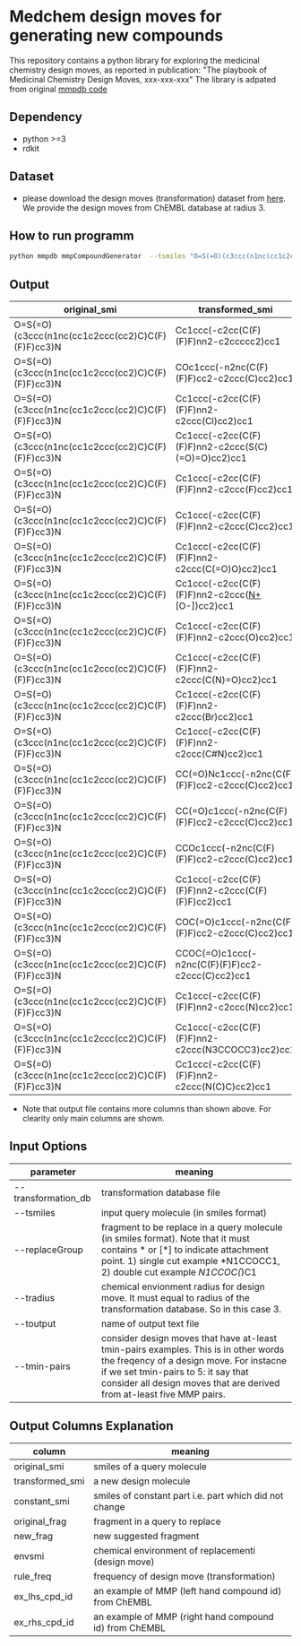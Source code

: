 # Medchem design moves for generating new compounds

This repository contains a python library for exploring the medicinal chemistry design moves, as reported in publication: "The playbook of Medicinal Chemistry Design Moves, xxx-xxx-xxx"
The library is adpated from original [mmpdb code](https://github.com/rdkit/mmpdb)

## Dependency

  - python >=3
  - rdkit

## Dataset

  - please download the design moves (transformation) dataset from [here](https://figshare.com/articles/dataset/chemblDB3_sqlitdb/12912080). We provide the design moves from ChEMBL database at radius 3.

## How to run programm
```sh
python mmpdb mmpCompoundGenerator  --tsmiles "O=S(=O)(c3ccc(n1nc(cc1c2ccc(cc2)C)C(F)(F)F)cc3)N" --transformation_db "chemblDB3.sqlitdb" --replaceGroup "*S(=O)(=O)(N)" --tradius 3 --toutput output.txt --tmin-pairs 100
```

## Output

|original_smi|transformed_smi|original_frag|new_frag|rule_freq|ex_lhs_cpd_id|ex_rhs_cpd_id|
|-----------|-----------|-----------|-----------|-----------|-----------|-----------|
|O=S(=O)(c3ccc(n1nc(cc1c2ccc(cc2)C)C(F)(F)F)cc3)N|Cc1ccc(-c2cc(C(F)(F)F)nn2-c2ccccc2)cc1|[*]S(N)(=O)=O|[*:1][H]|1103|CHEMBL51385|CHEMBL1201104|
|O=S(=O)(c3ccc(n1nc(cc1c2ccc(cc2)C)C(F)(F)F)cc3)N|COc1ccc(-n2nc(C(F)(F)F)cc2-c2ccc(C)cc2)cc1|[*]S(N)(=O)=O|[*:1]OC|607|CHEMBL51385|CHEMBL8441|
|O=S(=O)(c3ccc(n1nc(cc1c2ccc(cc2)C)C(F)(F)F)cc3)N|Cc1ccc(-c2cc(C(F)(F)F)nn2-c2ccc(Cl)cc2)cc1|[*]S(N)(=O)=O|[*:1]Cl|523|CHEMBL51385|CHEMBL462|
|O=S(=O)(c3ccc(n1nc(cc1c2ccc(cc2)C)C(F)(F)F)cc3)N|Cc1ccc(-c2cc(C(F)(F)F)nn2-c2ccc(S(C)(=O)=O)cc2)cc1|[*]S(N)(=O)=O|[*:1]S(C)(=O)=O|497|CHEMBL468367|CHEMBL507789|
|O=S(=O)(c3ccc(n1nc(cc1c2ccc(cc2)C)C(F)(F)F)cc3)N|Cc1ccc(-c2cc(C(F)(F)F)nn2-c2ccc(F)cc2)cc1|[*]S(N)(=O)=O|[*:1]F|491|CHEMBL3426428|CHEMBL3426432|
|O=S(=O)(c3ccc(n1nc(cc1c2ccc(cc2)C)C(F)(F)F)cc3)N|Cc1ccc(-c2cc(C(F)(F)F)nn2-c2ccc(C)cc2)cc1|[*]S(N)(=O)=O|[*:1]C|408|CHEMBL51385|CHEMBL274877|
|O=S(=O)(c3ccc(n1nc(cc1c2ccc(cc2)C)C(F)(F)F)cc3)N|Cc1ccc(-c2cc(C(F)(F)F)nn2-c2ccc(C(=O)O)cc2)cc1|[*]S(N)(=O)=O|[*:1]C(=O)O|275|CHEMBL1966874|CHEMBL2094690|
|O=S(=O)(c3ccc(n1nc(cc1c2ccc(cc2)C)C(F)(F)F)cc3)N|Cc1ccc(-c2cc(C(F)(F)F)nn2-c2ccc([N+](=O)[O-])cc2)cc1|[*]S(N)(=O)=O|[*:1][N+](=O)[O-]|265|CHEMBL51385|CHEMBL8682|
|O=S(=O)(c3ccc(n1nc(cc1c2ccc(cc2)C)C(F)(F)F)cc3)N|Cc1ccc(-c2cc(C(F)(F)F)nn2-c2ccc(O)cc2)cc1|[*]S(N)(=O)=O|[*:1]O|255|CHEMBL3632832|CHEMBL1341020|
|O=S(=O)(c3ccc(n1nc(cc1c2ccc(cc2)C)C(F)(F)F)cc3)N|Cc1ccc(-c2cc(C(F)(F)F)nn2-c2ccc(C(N)=O)cc2)cc1|[*]S(N)(=O)=O|[*:1]C(N)=O|215|CHEMBL3901141|CHEMBL3973258|
|O=S(=O)(c3ccc(n1nc(cc1c2ccc(cc2)C)C(F)(F)F)cc3)N|Cc1ccc(-c2cc(C(F)(F)F)nn2-c2ccc(Br)cc2)cc1|[*]S(N)(=O)=O|[*:1]Br|205|CHEMBL51385|CHEMBL450762|
|O=S(=O)(c3ccc(n1nc(cc1c2ccc(cc2)C)C(F)(F)F)cc3)N|Cc1ccc(-c2cc(C(F)(F)F)nn2-c2ccc(C#N)cc2)cc1|[*]S(N)(=O)=O|[*:1]C#N|193|CHEMBL3426428|CHEMBL3426430|
|O=S(=O)(c3ccc(n1nc(cc1c2ccc(cc2)C)C(F)(F)F)cc3)N|CC(=O)Nc1ccc(-n2nc(C(F)(F)F)cc2-c2ccc(C)cc2)cc1|[*]S(N)(=O)=O|[*:1]NC(C)=O|170|CHEMBL1490019|CHEMBL1716793|
|O=S(=O)(c3ccc(n1nc(cc1c2ccc(cc2)C)C(F)(F)F)cc3)N|CC(=O)c1ccc(-n2nc(C(F)(F)F)cc2-c2ccc(C)cc2)cc1|[*]S(N)(=O)=O|[*:1]C(C)=O|152|CHEMBL2163818|CHEMBL1206418|
|O=S(=O)(c3ccc(n1nc(cc1c2ccc(cc2)C)C(F)(F)F)cc3)N|CCOc1ccc(-n2nc(C(F)(F)F)cc2-c2ccc(C)cc2)cc1|[*]S(N)(=O)=O|[*:1]OCC|141|CHEMBL2163818|CHEMBL1206420|
|O=S(=O)(c3ccc(n1nc(cc1c2ccc(cc2)C)C(F)(F)F)cc3)N|Cc1ccc(-c2cc(C(F)(F)F)nn2-c2ccc(C(F)(F)F)cc2)cc1|[*]S(N)(=O)=O|[*:1]C(F)(F)F|137|CHEMBL51385|CHEMBL501107|
|O=S(=O)(c3ccc(n1nc(cc1c2ccc(cc2)C)C(F)(F)F)cc3)N|COC(=O)c1ccc(-n2nc(C(F)(F)F)cc2-c2ccc(C)cc2)cc1|[*]S(N)(=O)=O|[*:1]C(=O)OC|136|CHEMBL3695775|CHEMBL3695774|
|O=S(=O)(c3ccc(n1nc(cc1c2ccc(cc2)C)C(F)(F)F)cc3)N|CCOC(=O)c1ccc(-n2nc(C(F)(F)F)cc2-c2ccc(C)cc2)cc1|[*]S(N)(=O)=O|[*:1]C(=O)OCC|132|CHEMBL285831|CHEMBL241971|
|O=S(=O)(c3ccc(n1nc(cc1c2ccc(cc2)C)C(F)(F)F)cc3)N|Cc1ccc(-c2cc(C(F)(F)F)nn2-c2ccc(N)cc2)cc1|[*]S(N)(=O)=O|[*:1]N|126|CHEMBL51385|CHEMBL463|
|O=S(=O)(c3ccc(n1nc(cc1c2ccc(cc2)C)C(F)(F)F)cc3)N|Cc1ccc(-c2cc(C(F)(F)F)nn2-c2ccc(N3CCOCC3)cc2)cc1|[*]S(N)(=O)=O|[*:1]N1CCOCC1|114|CHEMBL3679534|CHEMBL3679542|
|O=S(=O)(c3ccc(n1nc(cc1c2ccc(cc2)C)C(F)(F)F)cc3)N|Cc1ccc(-c2cc(C(F)(F)F)nn2-c2ccc(N(C)C)cc2)cc1|[*]S(N)(=O)=O|[*:1]N(C)C|108|CHEMBL3695775|CHEMBL3695770|


* Note that output file contains more columns than shown above. For clearity only main columns are shown.

## Input Options 

|parameter|meaning |
|---------|--------|
|--transformation_db| transformation database file|
|--tsmiles| input query molecule (in smiles format)|
|--replaceGroup|fragment to be replace in a query molecule (in smiles format). Note that it must contains * or [*] to indicate attachment point. 1) single cut example *N1CCOCC1, 2) double cut example *N1CCOC(*)C1
|--tradius|chemical envionment radius for design move. It must equal to radius of the transformation database. So in this case 3.|
|--toutput|name of output text file|
|--tmin-pairs|consider design moves that have at-least tmin-pairs examples. This is in other words the freqency of a design move. For instacne if we set tmin-pairs to 5: it say that consider all design moves that are derived from at-least five MMP pairs.| 


## Output Columns Explanation
|column|meaning |
|---------|--------|
|original_smi|smiles of a query molecule|
|transformed_smi|a new design molecule|
|constant_smi|smiles of constant part i.e. part which did not change|
|original_frag|fragment in a query to replace|
|new_frag|new suggested fragment|
|envsmi|chemical environment of replacementi (design move)|
|rule_freq|frequency of design move (transformation)|
|ex_lhs_cpd_id|an example of MMP (left hand compound id) from ChEMBL|
|ex_rhs_cpd_id|an example of MMP (right hand compound id) from ChEMBL|
